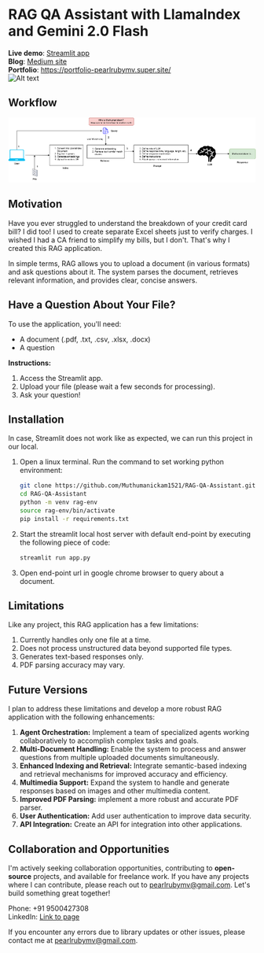 # RAG QA Assistant with LlamaIndex and Gemini 2.0 Flash

**Live demo**: [Streamlit app](https://rag-app-gemini2-flash.streamlit.app/)  \
**Blog**: [Medium site](https://medium.com/data-and-beyond/from-data-chaos-to-calm-a-rag-qa-assistant-with-llamaindex-gemini-2-0-flash-ac0a709ba2eb) \
**Portfolio**: https://portfolio-pearlrubymv.super.site/ \
![Alt text](asset/demo_app.png)

## Workflow
![Alt text](asset/flow.png)

## Motivation

Have you ever struggled to understand the breakdown of your credit card bill? I did too! I used to create separate Excel sheets just to verify charges. I wished I had a CA friend to simplify my bills, but I don't. That's why I created this RAG application.

In simple terms, RAG allows you to upload a document (in various formats) and ask questions about it. The system parses the document, retrieves relevant information, and provides clear, concise answers.

## Have a Question About Your File?

To use the application, you'll need:

  * A document (.pdf, .txt, .csv, .xlsx, .docx)
  * A question

**Instructions:**

1.  Access the Streamlit app.
2.  Upload your file (please wait a few seconds for processing).
3.  Ask your question!

## Installation
In case, Streamlit does not work like as expected, we can run this project in our local. 
1. Open a linux terminal. Run the command to set working python environment:
   ```bash
   git clone https://github.com/Muthumanickam1521/RAG-QA-Assistant.git
   cd RAG-QA-Assistant
   python -m venv rag-env
   source rag-env/bin/activate
   pip install -r requirements.txt
   ```
2. Start the streamlit local host server with default end-point by executing the following piece of code:
   ```bash
   streamlit run app.py
   ```
3. Open end-point url in google chrome browser to query about a document.


## Limitations

Like any project, this RAG application has a few limitations:

1.  Currently handles only one file at a time.
2.  Does not process unstructured data beyond supported file types.
3.  Generates text-based responses only.
4.  PDF parsing accuracy may vary.

## Future Versions

I plan to address these limitations and develop a more robust RAG application with the following enhancements:

1.  **Agent Orchestration:** Implement a team of specialized agents working collaboratively to accomplish complex tasks and goals.
2.  **Multi-Document Handling:** Enable the system to process and answer questions from multiple uploaded documents simultaneously.
3.  **Enhanced Indexing and Retrieval:** Integrate semantic-based indexing and retrieval mechanisms for improved accuracy and efficiency.
4.  **Multimedia Support:** Expand the system to handle and generate responses based on images and other multimedia content.
5.  **Improved PDF Parsing:** implement a more robust and accurate PDF parser.
6.  **User Authentication:** Add user authentication to improve data security.
7.  **API Integration:** Create an API for integration into other applications.

## Collaboration and Opportunities

I'm actively seeking collaboration opportunities, contributing to **open-source** projects, and available for freelance work. If you have any projects where I can contribute, please reach out to [pearlrubymv@gmail.com](mailto:pearlrubymv@gmail.com). Let's build something great together!


Phone: +91 9500427308   
LinkedIn: [Link to page](https://www.linkedin.com/in/muthumanickamv/)

If you encounter any errors due to library updates or other issues, please contact me at [pearlrubymv@gmail.com](mailto:pearlrubymv@gmail.com).
